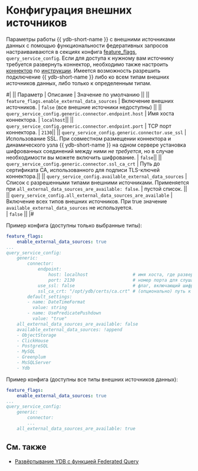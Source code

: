 # Конфигурация внешних источников

Параметры работы {{ ydb-short-name }} с внешними источниками данных с помощью функциональности федеративных запросов настраиваиваются в секциях конфига [feature_flags](../../reference/configuration/feature_flags.md), `query_service_config`.
Если для доступа к нужному вам источнику требуется развернуть коннектор, необходимо также настроить [коннектор](architecture.md#connectors) по [инструкции](../../devops/deployment-options/manual/federated-queries/connector-deployment.md).
Имеется возможность разрешить подключение {{ ydb-short-name }} либо ко всем типам внешних источников данных, либо только к определенным типам.

#|
|| Параметр | Описание | Значение по умолчанию ||
|| `feature_flags.enable_external_data_sources`
| Включение внешних источников.
| `false` (все внешние источники недоступны) ||
|| `query_service_config.generic.connector.endpoint.host`
| Имя хоста коннектора.
| `localhost`||
|| `query_service_config.generic.connector.endpoint.port`
| TCP порт коннектора.
| `2130`||
|| `query_service_config.generic.connector.use_ssl`
| Использование SSL.
 При совместном размещении коннектора и динамического узла {{ ydb-short-name }} на одном сервере установка шифрованных соединений между ними *не требуется*, но в случае необходимости вы можете включить шифрование.
| `false`||
|| `query_service_config.generic.connector.ssl_ca_crt`
| Путь до сертификата CA, использованного для подписи TLS-ключей коннектора.||
|| `query_service_config.available_external_data_sources`
| Список с разрешенными типами внешними источниками.
Применяется при `all_external_data_sources_are_available: false`.
| пустой список. ||
|| `query_service_config.all_external_data_sources_are_available`
| Включение всех типов внешних источников.
При true значение `available_external_data_sources` не используется.  
| `false` ||
|#

Пример конфига (доступны только выбранные типы):

```yaml
feature_flags:
    enable_external_data_sources: true
...
query_service_config:
    generic:
        connector:
            endpoint:
                host: localhost                 # имя хоста, где развернут коннектор
                port: 2130                      # номер порта для слушающего сокета коннектора
            use_ssl: false                      # флаг, включающий шифрование соединений
            ssl_ca_crt: "/opt/ydb/certs/ca.crt" # (опционально) путь к сертификату CA
        default_settings:
        - name: DateTimeFormat
          value: string
        - name: UsePredicatePushdown
          value: "true"
    all_external_data_sources_are_available: false
    available_external_data_sources: !append
    - ObjectStorage
    - ClickHouse
    - PostgreSQL
    - MySQL
    - Greenplum
    - MsSQLServer
    - Ydb
```

Пример конфига (доступны все типы внешних источников данных):

```yaml
feature_flags:
    enable_external_data_sources: true
...
query_service_config:
    generic:
        connector:
        ...
    all_external_data_sources_are_available: true
```

## См. также

- [Развёртывание YDB с функцией Federated Query](../../devops/deployment-options/manual/federated-queries/index.md)
